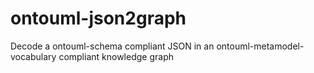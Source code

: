 # ontouml-json2graph

Decode a ontouml-schema compliant JSON in an ontouml-metamodel-vocabulary compliant knowledge graph
